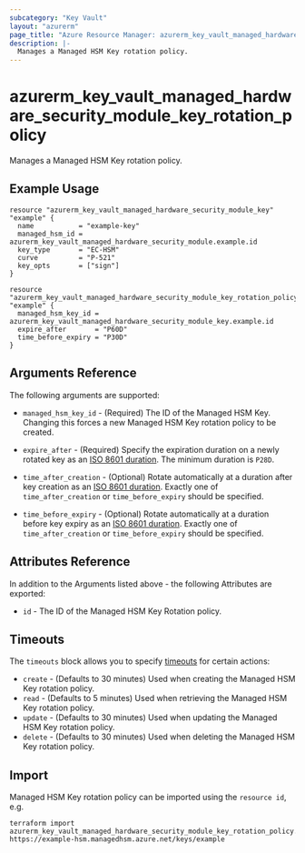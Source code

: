 ```yaml
---
subcategory: "Key Vault"
layout: "azurerm"
page_title: "Azure Resource Manager: azurerm_key_vault_managed_hardware_security_module_key_rotation_policy"
description: |-
  Manages a Managed HSM Key rotation policy.
---
```


# azurerm_key_vault_managed_hardware_security_module_key_rotation_policy

Manages a Managed HSM Key rotation policy.

## Example Usage

```hcl
resource "azurerm_key_vault_managed_hardware_security_module_key" "example" {
  name           = "example-key"
  managed_hsm_id = azurerm_key_vault_managed_hardware_security_module.example.id
  key_type       = "EC-HSM"
  curve          = "P-521"
  key_opts       = ["sign"]
}

resource "azurerm_key_vault_managed_hardware_security_module_key_rotation_policy" "example" {
  managed_hsm_key_id = azurerm_key_vault_managed_hardware_security_module_key.example.id
  expire_after       = "P60D"
  time_before_expiry = "P30D"
}
```

## Arguments Reference

The following arguments are supported:

* `managed_hsm_key_id` - (Required) The ID of the Managed HSM Key. Changing this forces a new Managed HSM Key rotation policy to be created.

* `expire_after` - (Required) Specify the expiration duration on a newly rotated key as an [ISO 8601 duration](https://en.wikipedia.org/wiki/ISO_8601#Durations). The minimum duration is `P28D`.

* `time_after_creation` - (Optional) Rotate automatically at a duration after key creation as an [ISO 8601 duration](https://en.wikipedia.org/wiki/ISO_8601#Durations). Exactly one of `time_after_creation` or `time_before_expiry` should be specified.

* `time_before_expiry` - (Optional) Rotate automatically at a duration before key expiry as an [ISO 8601 duration](https://en.wikipedia.org/wiki/ISO_8601#Durations). Exactly one of `time_after_creation` or `time_before_expiry` should be specified.

## Attributes Reference

In addition to the Arguments listed above - the following Attributes are exported:

* `id` - The ID of the Managed HSM Key Rotation policy.

## Timeouts

The `timeouts` block allows you to specify [timeouts](https://developer.hashicorp.com/terraform/language/resources/configure#define-operation-timeouts) for certain actions:

* `create` - (Defaults to 30 minutes) Used when creating the Managed HSM Key rotation policy.
* `read` - (Defaults to 5 minutes) Used when retrieving the Managed HSM Key rotation policy.
* `update` - (Defaults to 30 minutes) Used when updating the Managed HSM Key rotation policy.
* `delete` - (Defaults to 30 minutes) Used when deleting the Managed HSM Key rotation policy.

## Import

Managed HSM Key rotation policy can be imported using the `resource id`, e.g.

```shell
terraform import azurerm_key_vault_managed_hardware_security_module_key_rotation_policy.example https://example-hsm.managedhsm.azure.net/keys/example
```
